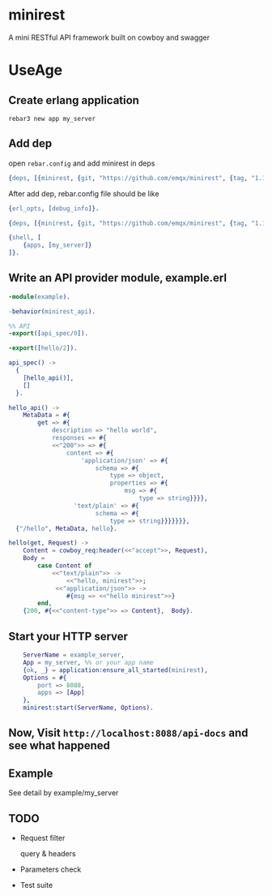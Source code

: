 # minirest

A mini RESTful API framework built on cowboy and swagger

# UseAge
## Create erlang application

```shell
rebar3 new app my_server
```

## Add dep
open `rebar.config` and add minirest in deps

```erlang
{deps, [{minirest, {git, "https://github.com/emqx/minirest", {tag, "1.1.2"}}}]}.
```

After add dep, rebar.config file should be like
```erlang
{erl_opts, [debug_info]}.

{deps, [{minirest, {git, "https://github.com/emqx/minirest", {tag, "1.1.2"}}}]}.

{shell, [
    {apps, [my_server]}
]}.
```

## Write an API provider module, example.erl

```erlang
-module(example).

-behavior(minirest_api).

%% API
-export([api_spec/0]).

-export([hello/2]).

api_spec() ->
  {
    [hello_api()],
    []
  }.

hello_api() ->
    MetaData = #{
        get => #{
            description => "hello world",
            responses => #{
            <<"200">> => #{
                content => #{
                    'application/json' => #{
                        schema => #{
                            type => object,
                            properties => #{
                                msg => #{
                                    type => string}}}},
                  'text/plain' => #{
                        schema => #{
                            type => string}}}}}}},
  {"/hello", MetaData, hello}.

hello(get, Request) ->
    Content = cowboy_req:header(<<"accept">>, Request),
    Body =
        case Content of
            <<"text/plain">> ->
                <<"hello, minirest">>;
             <<"application/json">> ->
                #{msg => <<"hello minirest">>}
        end,
    {200, #{<<"content-type">> => Content},  Body}.

```

## Start your HTTP server

```erlang
    ServerName = example_server,
    App = my_server, %% or your app name
    {ok, _} = application:ensure_all_started(minirest),
    Options = #{
        port => 8088,
        apps => [App]
    },
    minirest:start(ServerName, Options).
```

## Now, Visit `http://localhost:8088/api-docs` and see what happened

## Example

See detail by example/my_server

## TODO

- Request filter

    query & headers

- Parameters check
  
- Test suite
